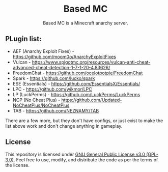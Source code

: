 <div align="center">
  
# Based MC
Based MC is a Minecraft anarchy server.

</div>

## PLugin list:
- AEF (Anarchy Exploit Fixes) - https://github.com/moom0o/AnarchyExploitFixes
- Vulcan - https://www.spigotmc.org/resources/vulcan-anti-cheat-advanced-cheat-detection-1-7-1-20-4.83626/
- FreedomChat - https://github.com/ocelotpotpie/FreedomChat
- Spark - https://github.com/lucko/spark
- ESE (Essentials) - https://github.com/EssentialsX/Essentials/
- LPC - https://github.com/wikmor/LPC
- LP (LuckPerms) - https://github.com/LuckPerms/LuckPerms
- NCP (No Cheat Plus) - https://github.com/Updated-NoCheatPlus/NoCheatPlus
- TAB - https://github.com/NEZNAMY/TAB

There are a few more, but they don't have configs, or just exist to make the list above work and don't change anything in gameplay.

## License
This repository is licensed under [GNU General Public License v3.0 (GPL-3.0)](LICENSE). Feel free to use, modify, and distribute the code as per the terms of the license.
